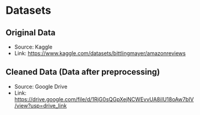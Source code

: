 # Datasets

## Original Data
- Source: Kaggle
- Link: https://www.kaggle.com/datasets/bittlingmayer/amazonreviews

## Cleaned Data (Data after preprocessing)
- Source: Google Drive
- Link: https://drive.google.com/file/d/1RjG0sQGpXejNCWEvvUA8iIU18oAw7bIV/view?usp=drive_link
